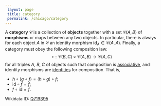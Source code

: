 ```yaml
---
 layout: page
 title: category
 permalink: /chicago/category
---
```


A **category** $\mathcal C$ is a collection of **objects** together with a set $\mathcal C(A,B)$ of **morphisms** or maps between any two objects. In particular, there is always for each object $A$ in $\mathcal C$ an identity morphism $\text{id}_A \in\mathcal C(A,A)$. Finally, a category must obey the following composition law: $$\circ: \mathcal C(B,C)\times \mathcal C(A,B) \to \mathcal C(A,C)$$ for all triples $A$, $B$, $C$ of objects such that composition is [associative](https://mathgloss.github.io/MathGloss/associative), and identity morphisms  are [identities](https://mathgloss.github.io/MathGloss/identity_element) for composition. That is, 
- $h\circ(g\circ f) = (h\circ g)\circ f$;
- $\text{id}\circ f = f$;
- $f\circ \text{id} = f$.

Wikidata ID: [Q719395](https://www.wikidata.org/wiki/Q719395)